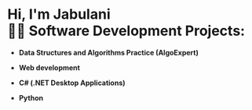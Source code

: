 <h1>Hi, I'm Jabulani <br/><a 
<h2>👨‍💻 Software Development Projects:</h2>

- <b>Data Structures and Algorithms Practice (AlgoExpert)</b>

- <b>Web development</b>
  
- <b>C# (.NET Desktop Applications)</b>
 
- <b>Python</b>



